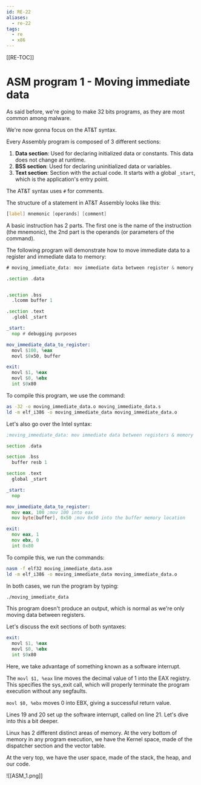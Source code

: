 ```yaml
---
id: RE-22
aliases:
  - re-22
tags:
  - re
  - x86
---
```


[[RE-TOC]]

# ASM program 1 - Moving immediate data

As said before, we're going to make 32 bits programs, as they are most common among malware.

We're now gonna focus on the AT&T syntax.

Every Assembly program is composed of 3 different sections:

1. **Data section**: Used for declaring initialized data or constants. This data does not change at runtime.
2. **BSS section**: Used for declaring uninitialized data or variables.
3. **Text section**: Section with the actual code. It starts with a global `_start`, which is the application's entry point.

The AT&T syntax uses `#` for comments.

The structure of a statement in AT&T Assembly looks like this:

```asm
[label] mnemonic [operands] [comment]
```

A basic instruction has 2 parts. The first one is the name of the instruction (the mnemonic), the 2nd part is the operands (or parameters of the command).

The following program will demonstrate how to move immediate data to a register and immediate data to memory:

```asm
# moving_immediate_data: mov immediate data between register & memory

.section .data


.section .bss
  .lcomm buffer 1

.section .text
  .globl _start

_start:
  nop # debugging purposes

mov_immediate_data_to_register:
  movl $100, %eax
  movl $0x50, buffer

exit:
  movl $1, %eax
  movl $0, %ebx
  int $0x80
```

To compile this program, we use the command:

```bash
as -32 -o moving_immediate_data.o moving_immediate_data.s
ld -m elf_i386 -o moving_immediate_data moving_immediate_data.o
```

Let's also go over the Intel syntax:

```asm
;moving_immediate_data: mov immediate data between registers & memory

section .data

section .bss
  buffer resb 1

section .text
  global _start

_start:
  nop

mov_immediate_data_to_register:
  mov eax, 100 ;mov 100 into eax
  mov byte[buffer], 0x50 ;mov 0x50 into the buffer memory location

exit:
  mov eax, 1
  mov ebx, 0
  int 0x80
```

To compile this, we run the commands:

```bash
nasm -f elf32 moving_immediate_data.asm
ld -m elf_i386 -o moving_immediate_data moving_immediate_data.o
```

In both cases, we run the program by typing:

```bash
./moving_immediate_data
```

This program doesn't produce an output, which is normal as we're only moving data between registers.

Let's discuss the exit sections of both syntaxes:

```asm
exit:
  movl $1, %eax
  movl $0, %ebx
  int $0x80
```

Here, we take advantage of something known as a software interrupt.

The `movl $1, %eax` line moves the decimal value of 1 into the EAX registry. This specifies the sys_exit call, which will properly terminate the program execution without any segfaults.

`movl $0, %ebx` moves 0 into EBX, giving a successful return value.

Lines 19 and 20 set up the software interrupt, called on line 21. Let's dive into this a bit deeper.

Linux has 2 different distinct areas of memory. At the very bottom of memory in any program execution, we have the Kernel space, made of the dispatcher section and the vector table.

At the very top, we have the user space, made of the stack, the heap, and our code.

![[ASM_1.png]]